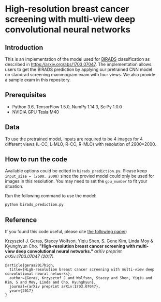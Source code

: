 # High-resolution breast cancer screening with multi-view deep convolutional neural networks
## Introduction
This is an implementation of the model used for [BIRADS](https://breast-cancer.ca/bi-rads/) classification as described in https://arxiv.org/abs/1703.07047. The implementation allows users to get the BIRADS prediction by applying our pretrained CNN model on standrad screening mammogram exam with four views. We also provide a sample exam in this repository. 

## Prerequisites

* Python 3.6, TensorFlow 1.5.0, NumPy 1.14.3, SciPy 1.0.0
* NVIDIA GPU Tesla M40

## Data

To use the pretrained model, inputs are required to be 4 images for 4 different views (L-CC, L-MLO, R-CC, R-MLO) with resolution of 2600*2000.

## How to run the code
Available options could be edited in `birads_prediction.py`. Please keep `input_size = (2600, 2000)` since the provied model could only be used for images in this resolution. You may need to set the `gpu_number` to fit your situation.  

Run the following command to use the model:

```bash
python birads_prediction.py
```
## Reference

If you found this code useful, please cite [the following paper](https://arxiv.org/pdf/1703.07047.pdf):

Krzysztof J. Geras, Stacey Wolfson, Yiqiu Shen, S. Gene Kim, Linda Moy & Kyunghyun Cho. 
 **"High-resolution breast cancer screening with multi-view deep convolutional neural networks."** *arXiv preprint arXiv:1703.07047 (2017).*

    @article{geras2017high, 
      title={High-resolution breast cancer screening with multi-view deep convolutional neural networks},
      author={Geras, Krzysztof J and Wolfson, Stacey and Shen, Yiqiu and Kim, S and Moy, Linda and Cho, Kyunghyun}, 
      journal={arXiv preprint arXiv:1703.07047},
      year={2017}
    }
